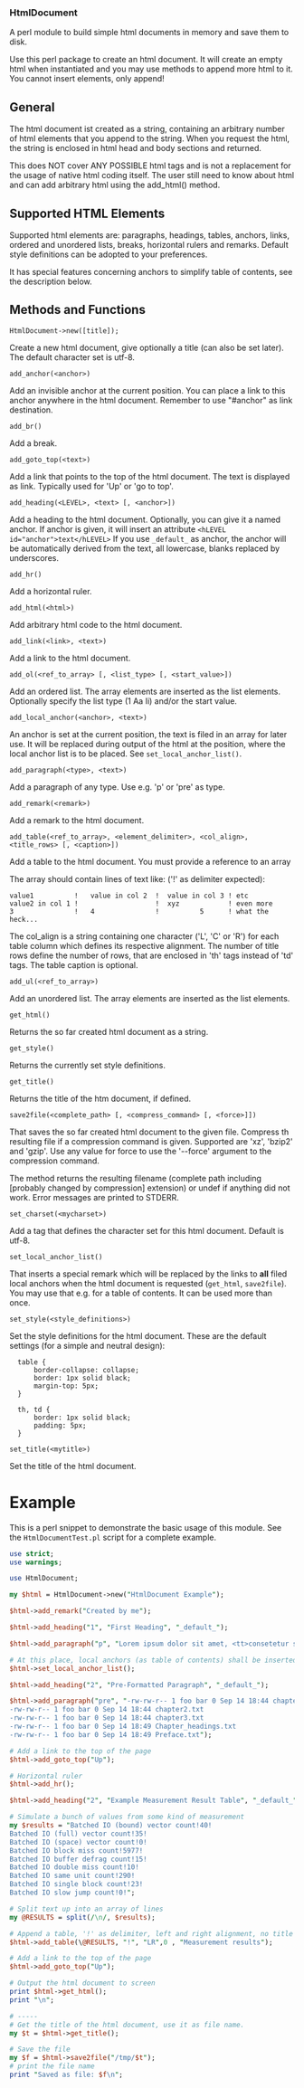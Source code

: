 ### HtmlDocument
A perl module to build simple html documents in memory and save them to disk.


Use this perl package to create an html document.
It will create an empty html when instantiated and you
may use methods to append more html to it. 
You cannot insert elements, only append!

## General
The html document ist created as a string, containing an arbitrary
number of html elements that you append to the string. When you
request the html, the string is enclosed in html head and body sections and
returned.

This does NOT cover ANY POSSIBLE html tags and is not a replacement for
the usage of native html coding itself. The user still need to know about html 
and can add arbitrary html using the add_html() method.

## Supported HTML Elements
Supported html elements are: paragraphs, headings, tables, anchors, links, 
ordered and unordered lists, breaks, horizontal rulers and remarks.
Default style definitions can be adopted to your preferences.

It has special features concerning anchors to simplify table of contents, 
see the description below.

## Methods and Functions

    HtmlDocument->new([title]);
Create a new html document, give optionally a title (can also be set later).
The default character set is utf-8.

    add_anchor(<anchor>)
Add an invisible anchor at the current position.
You can place a link to this anchor anywhere in the html document. 
Remember to use "#anchor" as link destination.

    add_br()
Add a break.

    add_goto_top(<text>)
Add a link that points to the top of the html document.
The text is displayed as link. Typically used for 'Up' or 'go to top'.

    add_heading(<LEVEL>, <text> [, <anchor>])
Add a heading to the html document. Optionally, you can give it a named anchor.
If anchor is given, it will insert an attribute `<hLEVEL id="anchor">text</hLEVEL>`
If you use `_default_` as anchor, the anchor will be
automatically derived from the text, all lowercase, blanks replaced by underscores.

    add_hr()
Add a horizontal ruler.

    add_html(<html>)
Add arbitrary html code to the html document.

    add_link(<link>, <text>)
Add a link to the html document.

    add_ol(<ref_to_array> [, <list_type> [, <start_value>])
Add an ordered list. The array elements are inserted as the list elements.
Optionally specify the list type (1 Aa Ii) and/or the start value.

    add_local_anchor(<anchor>, <text>)
An anchor is set at the current position, the text is filed in an array for later use.
It will be replaced during output of the html at the position, where the local anchor list
is to be placed. See `set_local_anchor_list()`.

    add_paragraph(<type>, <text>)
Add a paragraph of any type. Use e.g. 'p' or 'pre' as type.

    add_remark(<remark>)
Add a remark to the html document.

    add_table(<ref_to_array>, <element_delimiter>, <col_align>, <title_rows> [, <caption>])
Add a table to the html document. You must provide a reference to an array

The array should contain lines of text like: ('!' as delimiter expected):
```
value1          !   value in col 2  !  value in col 3 ! etc
value2 in col 1 !                   !  xyz            ! even more
3               !   4               !          5      ! what the heck...
```
The col_align is a string containing one character ('L', 'C' or 'R') for each table 
column which defines its respective alignment.
The number of title rows define the number of rows, that are enclosed in 'th' tags
instead of 'td' tags.
The table caption is optional.

    add_ul(<ref_to_array>)
Add an unordered list. The array elements are inserted as the list elements.

    get_html()
Returns the so far created html document as a string.

    get_style()
Returns the currently set style definitions.

    get_title()
Returns the title of the htm document, if defined.

    save2file(<complete_path> [, <compress_command> [, <force>]])
That saves the so far created html document to the given file. Compress th resulting file 
if a compression command is given. Supported are 'xz', 'bzip2' and 'gzip'. Use any value 
for force to use the '--force' argument to the compression command.

The method returns the resulting filename 
(complete path including [probably changed by compression] extension)
or undef if anything did not work. Error messages are printed to STDERR.

    set_charset(<mycharset>)
Add a <meta> tag that defines the character set for this html document. Default is utf-8.

    set_local_anchor_list()
That inserts a special remark which will be replaced by the links to **all** filed local anchors
when the html document is requested (`get_html`, `save2file`).
You may use that e.g. for a table of contents. It can be used more than once. 

    set_style(<style_definitions>)
Set the style definitions for the html document. These are the default settings
(for a simple and neutral design):
```
  table {
      border-collapse: collapse;
      border: 1px solid black;
      margin-top: 5px;
  }

  th, td {
      border: 1px solid black;
      padding: 5px;
  }
```

    set_title(<mytitle>)
Set the title of the html document.

# Example
This is a perl snippet to demonstrate the basic usage of this module.
See the `HtmlDocumentTest.pl` script for a complete example.

```perl
use strict;
use warnings;

use HtmlDocument;

my $html = HtmlDocument->new("HtmlDocument Example");

$html->add_remark("Created by me");

$html->add_heading("1", "First Heading", "_default_");

$html->add_paragraph("p", "Lorem ipsum dolor sit amet, <tt>consetetur sadipscing elitr</tt>, sed diam nonumy eirmod tempor invidunt ut labore et dolore magna aliquyam erat, <b>sed diam voluptua</b>. At vero eos et accusam et justo duo dolores et ea rebum. Stet clita kasd gubergren, no sea takimata sanctus est Lorem ipsum dolor sit amet.");

# At this place, local anchors (as table of contents) shall be inserted.
$html->set_local_anchor_list();

$html->add_heading("2", "Pre-Formatted Paragraph", "_default_");

$html->add_paragraph("pre", "-rw-rw-r-- 1 foo bar 0 Sep 14 18:44 chapter1.txt
-rw-rw-r-- 1 foo bar 0 Sep 14 18:44 chapter2.txt
-rw-rw-r-- 1 foo bar 0 Sep 14 18:44 chapter3.txt
-rw-rw-r-- 1 foo bar 0 Sep 14 18:49 Chapter_headings.txt
-rw-rw-r-- 1 foo bar 0 Sep 14 18:49 Preface.txt");

# Add a link to the top of the page
$html->add_goto_top("Up");

# Horizontal ruler
$html->add_hr();

$html->add_heading("2", "Example Measurement Result Table", "_default_");

# Simulate a bunch of values from some kind of measurement
my $results = "Batched IO (bound) vector count!40!
Batched IO (full) vector count!35!
Batched IO (space) vector count!0!
Batched IO block miss count!5977!
Batched IO buffer defrag count!15!
Batched IO double miss count!10!
Batched IO same unit count!290!
Batched IO single block count!23!
Batched IO slow jump count!0!";

# Split text up into an array of lines
my @RESULTS = split(/\n/, $results);

# Append a table, '!' as delimiter, left and right alignment, no title rows, caption
$html->add_table(\@RESULTS, "!", "LR",0 , "Measurement results");

# Add a link to the top of the page
$html->add_goto_top("Up");

# Output the html document to screen
print $html->get_html();
print "\n";

# -----
# Get the title of the html document, use it as file name.
my $t = $html->get_title();

# Save the file
my $f = $html->save2file("/tmp/$t");
# print the file name
print "Saved as file: $f\n";
```
